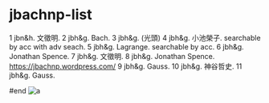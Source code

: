 # jbachnp-list
1	jbn&h. 文徵明.
2	jbh&g. Bach.
3	jbh&g. (光頭)
4	jbh&g. 小池榮子. searchable by acc with adv seach.
5	jbh&g. Lagrange. searchable by acc.
6	jbh&g. Jonathan Spence.
7	jbh&g. 文徵明.
8	jbh&g. Jonathan Spence. https://jbachnp.wordpress.com/
9	jbh&g. Gauss.
10	jbh&g. 神谷哲史.
11	jbh&g. Gauss.

#end
![a](https://user-images.githubusercontent.com/5810786/217757095-b12ba28c-edf9-492d-8b1d-ac108d13926e.jpg)
